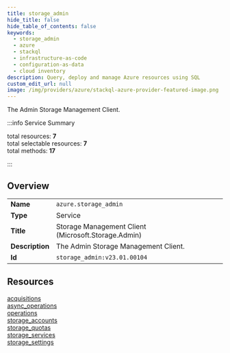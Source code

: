 ```yaml
---
title: storage_admin
hide_title: false
hide_table_of_contents: false
keywords:
  - storage_admin
  - azure
  - stackql
  - infrastructure-as-code
  - configuration-as-data
  - cloud inventory
description: Query, deploy and manage Azure resources using SQL
custom_edit_url: null
image: /img/providers/azure/stackql-azure-provider-featured-image.png
---
```

The Admin Storage Management Client.  
    
:::info Service Summary

<div class="row">
<div class="providerDocColumn">
<span>total resources:&nbsp;<b>7</b></span><br />
<span>total selectable resources:&nbsp;<b>7</b></span><br />
<span>total methods:&nbsp;<b>17</b></span><br />
</div>
</div>

:::

## Overview
<table><tbody>
<tr><td><b>Name</b></td><td><code>azure.storage_admin</code></td></tr>
<tr><td><b>Type</b></td><td>Service</td></tr>
<tr><td><b>Title</b></td><td>Storage Management Client (Microsoft.Storage.Admin)</td></tr>
<tr><td><b>Description</b></td><td>The Admin Storage Management Client.</td></tr>
<tr><td><b>Id</b></td><td><code>storage_admin:v23.01.00104</code></td></tr>
</tbody></table>

## Resources
<div class="row">
<div class="providerDocColumn">
<a href="/providers/azure/storage_admin/acquisitions/">acquisitions</a><br />
<a href="/providers/azure/storage_admin/async_operations/">async_operations</a><br />
<a href="/providers/azure/storage_admin/operations/">operations</a><br />
<a href="/providers/azure/storage_admin/storage_accounts/">storage_accounts</a><br />
</div>
<div class="providerDocColumn">
<a href="/providers/azure/storage_admin/storage_quotas/">storage_quotas</a><br />
<a href="/providers/azure/storage_admin/storage_services/">storage_services</a><br />
<a href="/providers/azure/storage_admin/storage_settings/">storage_settings</a><br />
</div>
</div>

